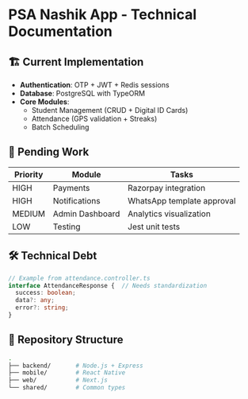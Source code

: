 # PSA Nashik App - Technical Documentation

## 🏗️ Current Implementation
- **Authentication**: OTP + JWT + Redis sessions
- **Database**: PostgreSQL with TypeORM
- **Core Modules**:
  - Student Management (CRUD + Digital ID Cards)
  - Attendance (GPS validation + Streaks)
  - Batch Scheduling

## 🔄 Pending Work
| Priority | Module                | Tasks                          |
|----------|-----------------------|--------------------------------|
| HIGH     | Payments              | Razorpay integration           |
| HIGH     | Notifications         | WhatsApp template approval      |
| MEDIUM   | Admin Dashboard       | Analytics visualization         |
| LOW      | Testing               | Jest unit tests                |

## 🛠️ Technical Debt
```typescript
// Example from attendance.controller.ts
interface AttendanceResponse {  // Needs standardization
  success: boolean;
  data?: any;
  error?: string;
}
```

## 📜 Repository Structure
```bash
.
├── backend/       # Node.js + Express
├── mobile/        # React Native
├── web/           # Next.js
└── shared/        # Common types
```
